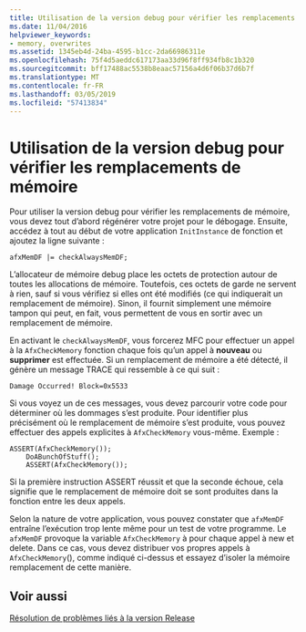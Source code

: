 ```yaml
---
title: Utilisation de la version debug pour vérifier les remplacements de mémoire
ms.date: 11/04/2016
helpviewer_keywords:
- memory, overwrites
ms.assetid: 1345eb4d-24ba-4595-b1cc-2da66986311e
ms.openlocfilehash: 75f4d5aeddc617173aa33d96f8ff934fb8c1b320
ms.sourcegitcommit: bff17488ac5538b8eaac57156a4d6f06b37d6b7f
ms.translationtype: MT
ms.contentlocale: fr-FR
ms.lasthandoff: 03/05/2019
ms.locfileid: "57413834"
---
```

# <a name="using-the-debug-build-to-check-for-memory-overwrite"></a>Utilisation de la version debug pour vérifier les remplacements de mémoire

Pour utiliser la version debug pour vérifier les remplacements de mémoire, vous devez tout d’abord régénérer votre projet pour le débogage. Ensuite, accédez à tout au début de votre application `InitInstance` de fonction et ajoutez la ligne suivante :

```
afxMemDF |= checkAlwaysMemDF;
```

L’allocateur de mémoire debug place les octets de protection autour de toutes les allocations de mémoire. Toutefois, ces octets de garde ne servent à rien, sauf si vous vérifiez si elles ont été modifiés (ce qui indiquerait un remplacement de mémoire). Sinon, il fournit simplement une mémoire tampon qui peut, en fait, vous permettent de vous en sortir avec un remplacement de mémoire.

En activant le `checkAlwaysMemDF`, vous forcerez MFC pour effectuer un appel à la `AfxCheckMemory` fonction chaque fois qu’un appel à **nouveau** ou **supprimer** est effectuée. Si un remplacement de mémoire a été détecté, il génère un message TRACE qui ressemble à ce qui suit :

```
Damage Occurred! Block=0x5533
```

Si vous voyez un de ces messages, vous devez parcourir votre code pour déterminer où les dommages s’est produite. Pour identifier plus précisément où le remplacement de mémoire s’est produite, vous pouvez effectuer des appels explicites à `AfxCheckMemory` vous-même. Exemple :

```
ASSERT(AfxCheckMemory());
    DoABunchOfStuff();
    ASSERT(AfxCheckMemory());
```

Si la première instruction ASSERT réussit et que la seconde échoue, cela signifie que le remplacement de mémoire doit se sont produites dans la fonction entre les deux appels.

Selon la nature de votre application, vous pouvez constater que `afxMemDF` entraîne l’exécution trop lente même pour un test de votre programme. Le `afxMemDF` provoque la variable `AfxCheckMemory` à pour chaque appel à new et delete. Dans ce cas, vous devez distribuer vos propres appels à `AfxCheckMemory`(), comme indiqué ci-dessus et essayez d’isoler la mémoire remplacement de cette manière.

## <a name="see-also"></a>Voir aussi

[Résolution de problèmes liés à la version Release](../../build/reference/fixing-release-build-problems.md)
